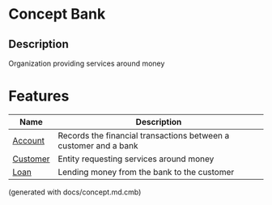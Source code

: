# Concept Bank
## Description
Organization providing services around money
# Features
| Name | Description |
|---|---|
| [Account](../../mybank/concepts/account.md) | Records the financial transactions between a customer and a bank |
| [Customer](../../mybank/concepts/customer.md) | Entity requesting services around money |
| [Loan](../../mybank/concepts/loan.md) | Lending money from the bank to the customer |


(generated with docs/concept.md.cmb)
